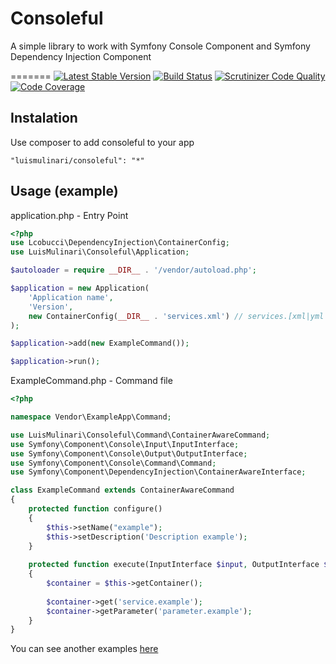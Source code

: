 # Consoleful

A simple library to work with Symfony Console Component and Symfony Dependency Injection Component

=======
[![Latest Stable Version](https://poser.pugx.org/luismulinari/consoleful/v/stable.svg)](https://packagist.org/packages/luismulinari/consoleful)
[![Build Status](https://travis-ci.org/luismulinari/consoleful.svg?branch=master)](https://travis-ci.org/luismulinari/consoleful)
[![Scrutinizer Code Quality](https://scrutinizer-ci.com/g/luismulinari/consoleful/badges/quality-score.png?b=master)](https://scrutinizer-ci.com/g/luismulinari/consoleful/?branch=master)
[![Code Coverage](https://scrutinizer-ci.com/g/luismulinari/consoleful/badges/coverage.png?b=master)](https://scrutinizer-ci.com/g/luismulinari/consoleful/?branch=master)

## Instalation

Use composer to add consoleful to your app

```"luismulinari/consoleful": "*"```

## Usage (example)
application.php - Entry Point
```php
<?php
use Lcobucci\DependencyInjection\ContainerConfig;
use LuisMulinari\Consoleful\Application;

$autoloader = require __DIR__ . '/vendor/autoload.php';

$application = new Application(
    'Application name',
    'Version',
    new ContainerConfig(__DIR__ . 'services.xml') // services.[xml|yml|php]
);

$application->add(new ExampleCommand());

$application->run();
```

ExampleCommand.php - Command file
```php
<?php

namespace Vendor\ExampleApp\Command;

use LuisMulinari\Consoleful\Command\ContainerAwareCommand;
use Symfony\Component\Console\Input\InputInterface;
use Symfony\Component\Console\Output\OutputInterface;
use Symfony\Component\Console\Command\Command;
use Symfony\Component\DependencyInjection\ContainerAwareInterface;

class ExampleCommand extends ContainerAwareCommand
{
    protected function configure()
    {
        $this->setName("example");
        $this->setDescription('Description example');
    }
    
    protected function execute(InputInterface $input, OutputInterface $output)
    {
        $container = $this->getContainer();
        
        $container->get('service.example');
        $container->getParameter('parameter.example');
    }
}
```
You can see another examples [here](https://github.com/luismulinari/consoleful/tree/master/example)

